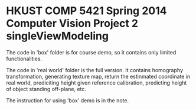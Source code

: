 HKUST COMP 5421 Spring 2014 Computer Vision Project 2
singleViewModeling
==========================================================================

The code in 'box' folder is for course demo, so it contains only limited functionalities. 

The code in 'real world' folder is the full version. It contains homography transformation, generating texture map, return the estinmated coordinate in real world, prediciting height given reference calibration, predicting height of object standing off-plane, etc.

The instruction for using 'box' demo is in the note.
